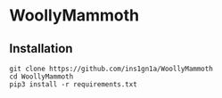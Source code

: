 # WoollyMammoth

## Installation
```
git clone https://github.com/ins1gn1a/WoollyMammoth
cd WoollyMammoth
pip3 install -r requirements.txt
```
